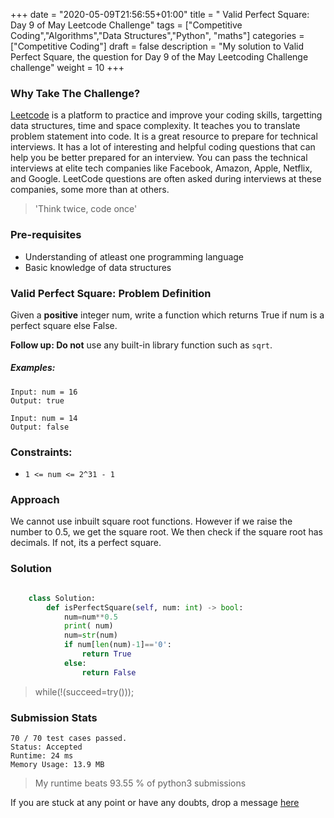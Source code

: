 +++
date = "2020-05-09T21:56:55+01:00"
title = " Valid Perfect Square: Day 9 of May Leetcode Challenge"
tags = ["Competitive Coding","Algorithms","Data Structures","Python", "maths"]
categories = ["Competitive Coding"]
draft = false
description = "My solution to  Valid Perfect Square, the question for Day 9 of the May Leetcoding Challenge challenge"
weight = 10
+++

### Why Take The Challenge?

[Leetcode](https://leetcode.com/) is a platform to practice and improve your coding skills, targetting data structures, time and space complexity. It teaches you to translate problem statement into code. It is a great resource to prepare for technical interviews. It has a lot of interesting and helpful coding questions that can help you be better prepared for an interview. You can pass the technical interviews at elite tech companies like Facebook, Amazon, Apple, Netflix, and Google. LeetCode questions are often asked during interviews at these companies, some more than at others. 

> 'Think twice, code once'

### Pre-requisites
- Understanding of atleast one programming language
- Basic knowledge of data structures

###  Valid Perfect Square: Problem Definition

Given a **positive** integer num, write a function which returns True if num is a perfect square else False.

**Follow up: Do not** use any built-in library function such as `sqrt`.

##### Examples:

    Input: num = 16
    Output: true

    Input: num = 14
    Output: false
      
### Constraints:

- `1 <= num <= 2^31 - 1`


### Approach

We cannot use inbuilt square root functions. However if we raise the number to 0.5, we get the square root. We then check if the square root has decimals. If not, its a perfect square.

### Solution

``` python    

    class Solution:
        def isPerfectSquare(self, num: int) -> bool:
            num=num**0.5
            print( num)
            num=str(num)
            if num[len(num)-1]=='0':
                return True
            else:
                return False

```


> while(!(succeed=try())); 


### Submission Stats

    70 / 70 test cases passed.
    Status: Accepted
    Runtime: 24 ms
    Memory Usage: 13.9 MB


>My runtime beats  93.55 % of python3 submissions

If you are stuck at any point or have any doubts, drop a message [here](https://www.vrushtimody.me/)